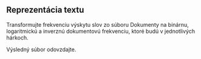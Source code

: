 ## Reprezentácia textu

Transformujte frekvenciu výskytu slov zo súboru Dokumenty na binárnu, logaritmickú a inverznú dokumentovú frekvenciu, ktoré budú v jednotlivých hárkoch.

Výsledný súbor odovzdajte.
